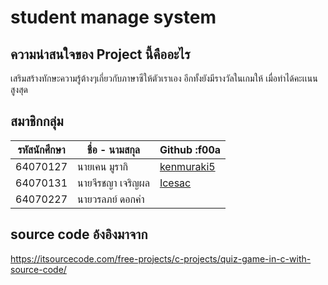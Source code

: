 # student manage system
## ความน่าสนใจของ Project นี้คืออะไร
เสริมสร้างทักษะความรู้ต้างๆเกี่ยวกับภาษาซีให้ตัวเราเอง อีกทั้งยังมีรางวัลในเกมให้ เมื่อทำได้คะเเนนสูงสุด
## สมาชิกกลุ่ม
|  รหัสนักศึกษา  |    ชื่อ - นามสกุล   |   Github :f00a |
| ----------- | -------------    |-------------  |
|   64070127  |  นายเคน มูรากิ     |[kenmuraki5](https://github.com/Kenmuraki5)|
|   64070131  |  นายจีรชญา เจริญผล |[Icesac](https://github.com/IceSac)|
|   64070227  |  นายวรลภย์ ดอกคํา  ||
## source code อ้งอิงมาจาก
https://itsourcecode.com/free-projects/c-projects/quiz-game-in-c-with-source-code/

